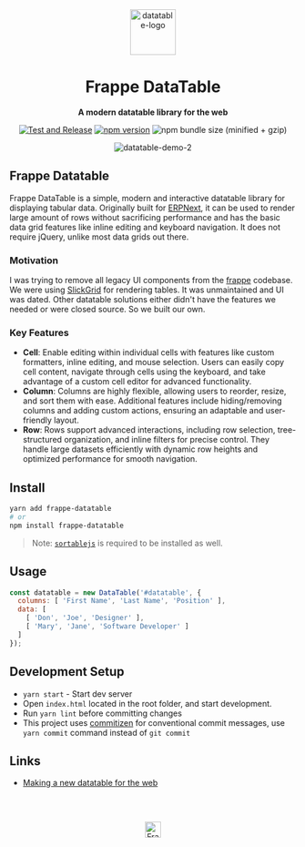 <div align="center" markdown="1">

<img width="80" alt="datatable-logo" src="https://github.com/user-attachments/assets/8235f4b9-993a-4329-97de-9431dcf63aae" >

<h1>Frappe DataTable</h1>

**A modern datatable library for the web**

[![Test and Release](https://github.com/frappe/datatable/workflows/Test%20and%20Release/badge.svg)](https://github.com/frappe/datatable/actions?query=workflow%3A%22Test+and+Release%22)
[![npm version](https://badge.fury.io/js/frappe-datatable.svg)](https://badge.fury.io/js/frappe-datatable)
![npm bundle size (minified + gzip)](https://img.shields.io/bundlephobia/minzip/frappe-datatable.svg)


![datatable-demo-2](https://user-images.githubusercontent.com/9355208/40740030-5412aa40-6465-11e8-8542-b0247ab1daac.gif)

</div>

## Frappe Datatable

Frappe DataTable is a simple, modern and interactive datatable library for displaying tabular data. Originally built for [ERPNext](https://github.com/frappe/erpnext), it can be used to render large amount of rows without sacrificing performance and has the basic data grid features like inline editing and keyboard navigation. It does not require jQuery, unlike most data grids out there.

### Motivation

I was trying to remove all legacy UI components from the [frappe](https://github.com/frappe/frappe) codebase. We were using [SlickGrid](https://github.com/mleibman/SlickGrid) for rendering tables. It was unmaintained and UI was dated. Other datatable solutions either didn't have the features we needed or were closed source. So we built our own.


### Key Features

- **Cell**: Enable editing within individual cells with features like custom formatters, inline editing, and mouse selection. Users can easily copy cell content, navigate through cells using the keyboard, and take advantage of a custom cell editor for advanced functionality.
- **Column**: Columns are highly flexible, allowing users to reorder, resize, and sort them with ease. Additional features include hiding/removing columns and adding custom actions, ensuring an adaptable and user-friendly layout.
- **Row**: Rows support advanced interactions, including row selection, tree-structured organization, and inline filters for precise control. They handle large datasets efficiently with dynamic row heights and optimized performance for smooth navigation.

## Install

```bash
yarn add frappe-datatable
# or
npm install frappe-datatable
```

> Note: [`sortablejs`](https://github.com/RubaXa/Sortable) is required to be installed as well.

## Usage

```js
const datatable = new DataTable('#datatable', {
  columns: [ 'First Name', 'Last Name', 'Position' ],
  data: [
    [ 'Don', 'Joe', 'Designer' ],
    [ 'Mary', 'Jane', 'Software Developer' ]
  ]
});
```

## Development Setup

* `yarn start` - Start dev server
* Open `index.html` located in the root folder, and start development.
* Run `yarn lint` before committing changes
* This project uses [commitizen](https://github.com/commitizen/cz-cli) for conventional commit messages, use `yarn commit` command instead of `git commit`

## Links

- [Making a new datatable for the web](https://medium.com/frapp%C3%A9-thoughts/things-i-learned-building-a-library-for-the-web-6846a588bf53)

<br>
<br>
<div align="center" style="padding-top: 0.75rem;">
	<a href="https://frappe.io" target="_blank">
		<picture>
			<source media="(prefers-color-scheme: dark)" srcset="https://frappe.io/files/Frappe-white.png">
			<img src="https://frappe.io/files/Frappe-black.png" alt="Frappe Technologies" height="28"/>
		</picture>
	</a>
</div>
